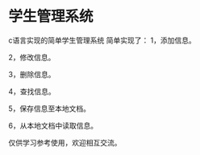 # 学生管理系统
c语言实现的简单学生管理系统
简单实现了：
1，添加信息。

2，修改信息。

3，删除信息。

4，查找信息。

5，保存信息至本地文档。

6，从本地文档中读取信息。

仅供学习参考使用，欢迎相互交流。
